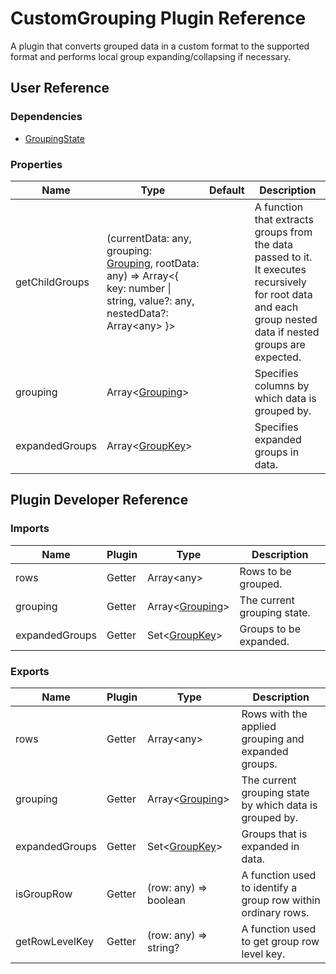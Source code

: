 # CustomGrouping Plugin Reference

A plugin that converts grouped data in a custom format to the supported format and performs local group expanding/collapsing if necessary.

## User Reference

### Dependencies

- [GroupingState](grouping-state.md)

### Properties

Name | Type | Default | Description
-----|------|---------|------------
getChildGroups | (currentData: any, grouping: [Grouping](grouping-state.md#grouping), rootData: any) => Array&lt;{ key: number &#124; string, value?: any, nestedData?: Array&lt;any&gt; }&gt; | | A function that extracts groups from the data passed to it. It executes recursively for root data and each group nested data if nested groups are expected.
grouping | Array&lt;[Grouping](grouping-state.md#grouping)&gt; | | Specifies columns by which data is grouped by.
expandedGroups | Array&lt;[GroupKey](grouping-state.md#group-key)&gt; | | Specifies expanded groups in data.

## Plugin Developer Reference

### Imports

Name | Plugin | Type | Description
-----|--------|------|------------
rows | Getter | Array&lt;any&gt; | Rows to be grouped.
grouping | Getter | Array&lt;[Grouping](grouping-state.md#grouping)&gt; | The current grouping state.
expandedGroups | Getter | Set&lt;[GroupKey](grouping-state.md#group-key)&gt; | Groups to be expanded.

### Exports

Name | Plugin | Type | Description
-----|--------|------|------------
rows | Getter | Array&lt;any&gt; | Rows with the applied grouping and expanded groups.
grouping | Getter | Array&lt;[Grouping](grouping-state.md#grouping)&gt; | The current grouping state by which data is grouped by.
expandedGroups | Getter | Set&lt;[GroupKey](grouping-state.md#group-key)&gt; | Groups that is expanded in data.
isGroupRow | Getter | (row: any) => boolean | A function used to identify a group row within ordinary rows.
getRowLevelKey | Getter | (row: any) => string? | A function used to get group row level key.
